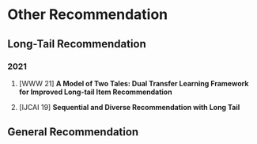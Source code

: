 # Other Recommendation  

## Long-Tail Recommendation  

### 2021  

1. \[WWW 21\] **A Model of Two Tales: Dual Transfer Learning Framework for Improved Long-tail Item Recommendation**  

2. \[IJCAI 19\] **Sequential and Diverse Recommendation with Long Tail**  


## General Recommendation  


